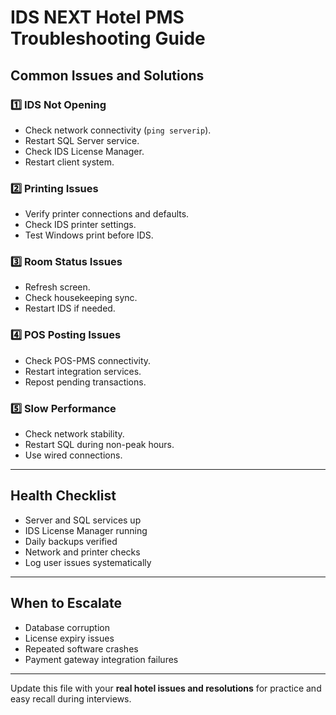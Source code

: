 # IDS NEXT Hotel PMS Troubleshooting Guide

## Common Issues and Solutions

### 1️⃣ IDS Not Opening
- Check network connectivity (`ping serverip`).
- Restart SQL Server service.
- Check IDS License Manager.
- Restart client system.

### 2️⃣ Printing Issues
- Verify printer connections and defaults.
- Check IDS printer settings.
- Test Windows print before IDS.

### 3️⃣ Room Status Issues
- Refresh screen.
- Check housekeeping sync.
- Restart IDS if needed.

### 4️⃣ POS Posting Issues
- Check POS-PMS connectivity.
- Restart integration services.
- Repost pending transactions.

### 5️⃣ Slow Performance
- Check network stability.
- Restart SQL during non-peak hours.
- Use wired connections.

---

## Health Checklist
- Server and SQL services up
- IDS License Manager running
- Daily backups verified
- Network and printer checks
- Log user issues systematically

---

## When to Escalate
- Database corruption
- License expiry issues
- Repeated software crashes
- Payment gateway integration failures

---

Update this file with your **real hotel issues and resolutions** for practice and easy recall during interviews.

